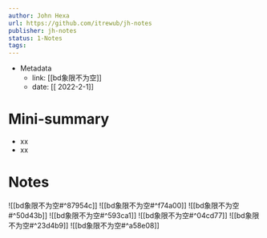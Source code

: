 ```yaml
---
author: John Hexa
url: https://github.com/itrewub/jh-notes
publisher: jh-notes
status: 1-Notes
tags: 
---
```

- Metadata
	- link: [[bd象限不为空]]
	- date: [[ 2022-2-1]]
# Mini-summary
- xx
- xx
# Notes
![[bd象限不为空#^87954c]]
![[bd象限不为空#^f74a00]]
![[bd象限不为空#^50d43b]]
![[bd象限不为空#^593ca1]]
![[bd象限不为空#^04cd77]]
![[bd象限不为空#^23d4b9]]
![[bd象限不为空#^a58e08]]
